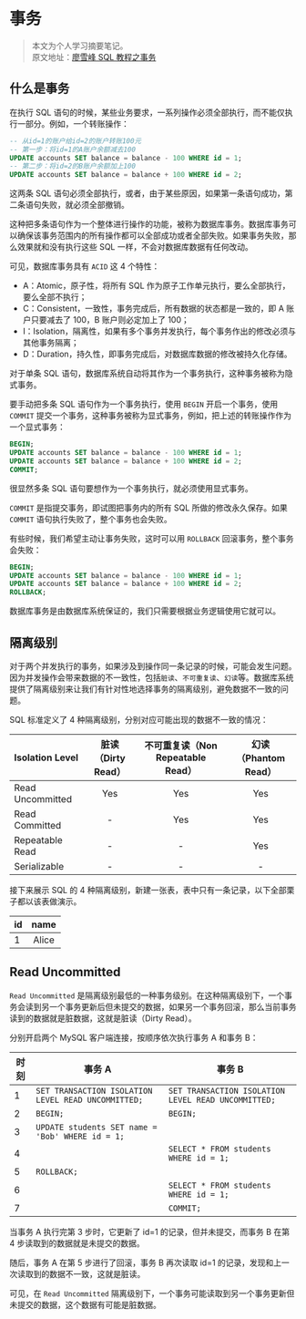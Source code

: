 # 事务

> 本文为个人学习摘要笔记。  
> 原文地址：[廖雪峰 SQL 教程之事务](https://www.liaoxuefeng.com/wiki/1177760294764384/1179611198786848)

## 什么是事务

在执行 SQL 语句的时候，某些业务要求，一系列操作必须全部执行，而不能仅执行一部分。例如，一个转账操作：

```sql
-- 从id=1的账户给id=2的账户转账100元
-- 第一步：将id=1的A账户余额减去100
UPDATE accounts SET balance = balance - 100 WHERE id = 1;
-- 第二步：将id=2的B账户余额加上100
UPDATE accounts SET balance = balance + 100 WHERE id = 2;
```

这两条 SQL 语句必须全部执行，或者，由于某些原因，如果第一条语句成功，第二条语句失败，就必须全部撤销。

这种把多条语句作为一个整体进行操作的功能，被称为数据库事务。数据库事务可以确保该事务范围内的所有操作都可以全部成功或者全部失败。如果事务失败，那么效果就和没有执行这些 SQL 一样，不会对数据库数据有任何改动。

可见，数据库事务具有 `ACID` 这 4 个特性：

- A：Atomic，原子性，将所有 SQL 作为原子工作单元执行，要么全部执行，要么全部不执行；
- C：Consistent，一致性，事务完成后，所有数据的状态都是一致的，即 A 账户只要减去了 100，B 账户则必定加上了 100；
- I：Isolation，隔离性，如果有多个事务并发执行，每个事务作出的修改必须与其他事务隔离；
- D：Duration，持久性，即事务完成后，对数据库数据的修改被持久化存储。

对于单条 SQL 语句，数据库系统自动将其作为一个事务执行，这种事务被称为隐式事务。

要手动把多条 SQL 语句作为一个事务执行，使用 `BEGIN` 开启一个事务，使用 `COMMIT` 提交一个事务，这种事务被称为显式事务，例如，把上述的转账操作作为一个显式事务：

```sql
BEGIN;
UPDATE accounts SET balance = balance - 100 WHERE id = 1;
UPDATE accounts SET balance = balance + 100 WHERE id = 2;
COMMIT;
```

很显然多条 SQL 语句要想作为一个事务执行，就必须使用显式事务。

`COMMIT` 是指提交事务，即试图把事务内的所有 SQL 所做的修改永久保存。如果 `COMMIT` 语句执行失败了，整个事务也会失败。

有些时候，我们希望主动让事务失败，这时可以用 `ROLLBACK` 回滚事务，整个事务会失败：

```sql
BEGIN;
UPDATE accounts SET balance = balance - 100 WHERE id = 1;
UPDATE accounts SET balance = balance + 100 WHERE id = 2;
ROLLBACK;
```

数据库事务是由数据库系统保证的，我们只需要根据业务逻辑使用它就可以。

## 隔离级别

对于两个并发执行的事务，如果涉及到操作同一条记录的时候，可能会发生问题。因为并发操作会带来数据的不一致性，包括`脏读`、`不可重复读`、`幻读`等。数据库系统提供了隔离级别来让我们有针对性地选择事务的隔离级别，避免数据不一致的问题。

SQL 标准定义了 4 种隔离级别，分别对应可能出现的数据不一致的情况：

| Isolation Level  | 脏读（Dirty Read） | 不可重复读（Non Repeatable Read） | 幻读（Phantom Read） |
| ---------------- | :----------------: | :-------------------------------: | :------------------: |
| Read Uncommitted |        Yes         |                Yes                |         Yes          |
| Read Committed   |         -          |                Yes                |         Yes          |
| Repeatable Read  |         -          |                 -                 |         Yes          |
| Serializable     |         -          |                 -                 |          -           |

接下来展示 SQL 的 4 种隔离级别，新建一张表，表中只有一条记录，以下全部栗子都以该表做演示。

| id  | name  |
| --- | :---: |
| 1   | Alice |

## Read Uncommitted

`Read Uncommitted` 是隔离级别最低的一种事务级别。在这种隔离级别下，一个事务会读到另一个事务更新后但未提交的数据，如果另一个事务回滚，那么当前事务读到的数据就是脏数据，这就是脏读（Dirty Read）。

分别开启两个 MySQL 客户端连接，按顺序依次执行事务 A 和事务 B：

| 时刻 | 事务 A                                              | 事务 B                                              |
| ---- | --------------------------------------------------- | --------------------------------------------------- |
| 1    | `SET TRANSACTION ISOLATION LEVEL READ UNCOMMITTED;` | `SET TRANSACTION ISOLATION LEVEL READ UNCOMMITTED;` |
| 2    | `BEGIN;`                                            | `BEGIN;`                                            |
| 3    | `UPDATE students SET name = 'Bob' WHERE id = 1;`    |                                                     |
| 4    |                                                     | `SELECT * FROM students WHERE id = 1;`              |
| 5    | `ROLLBACK;`                                         |                                                     |
| 6    |                                                     | `SELECT * FROM students WHERE id = 1;`              |
| 7    |                                                     | `COMMIT;`                                           |

当事务 A 执行完第 3 步时，它更新了 id=1 的记录，但并未提交，而事务 B 在第 4 步读取到的数据就是未提交的数据。

随后，事务 A 在第 5 步进行了回滚，事务 B 再次读取 id=1 的记录，发现和上一次读取到的数据不一致，这就是脏读。

可见，在 `Read Uncommitted` 隔离级别下，一个事务可能读取到另一个事务更新但未提交的数据，这个数据有可能是脏数据。
